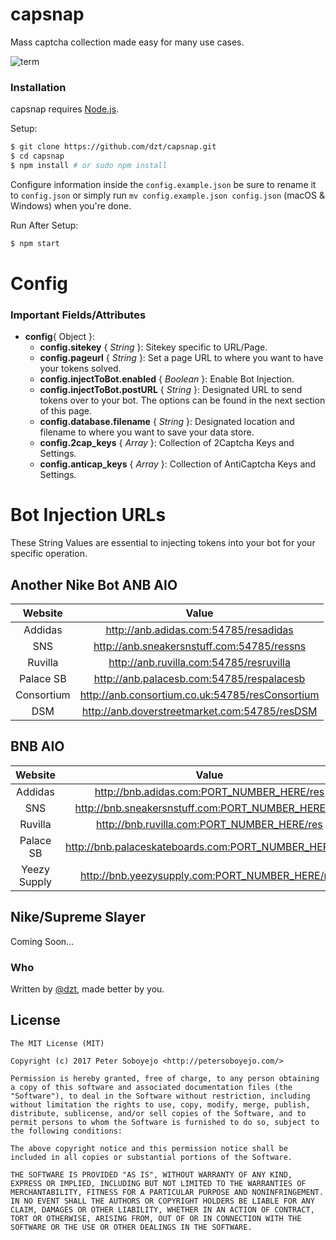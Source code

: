 # capsnap
Mass captcha collection made easy for many use cases.

![term](https://i.imgur.com/2BJanvl.png)

### Installation

capsnap requires [Node.js](http://nodejs.org/).

Setup:

```sh
$ git clone https://github.com/dzt/capsnap.git
$ cd capsnap
$ npm install # or sudo npm install
```

Configure information inside the `config.example.json` be sure to rename it to `config.json` or simply run `mv config.example.json config.json` (macOS & Windows) when you're done.

Run After Setup:

```sh
$ npm start
```

# Config

### Important Fields/Attributes
* **config**{ Object }:
  * **config.sitekey** {  _String_ }: Sitekey specific to URL/Page.
  * **config.pageurl** {  _String_ }: Set a page URL to where you want to have your tokens solved.
  * **config.injectToBot.enabled** {  _Boolean_ }: Enable Bot Injection.
  * **config.injectToBot.postURL** {  _String_ }: Designated URL to send tokens over to your bot. The options can be found in the next section of this page.
  * **config.database.filename** {  _String_ }: Designated location and filename to where you want to save your data store.
  * **config.2cap_keys** {  _Array_ }: Collection of 2Captcha Keys and Settings.
  * **config.anticap_keys** {  _Array_ }: Collection of AntiCaptcha Keys and Settings.


# Bot Injection URLs
  These String Values are essential to injecting tokens into your bot for your specific operation.

## Another Nike Bot ANB AIO
|   Website  |                      Value                      |
|:----------:|:-----------------------------------------------:|
|   Addidas  |      http://anb.adidas.com:54785/resadidas      |
|     SNS    |    http://anb.sneakersnstuff.com:54785/ressns   |
|   Ruvilla  |     http://anb.ruvilla.com:54785/resruvilla     |
|  Palace SB |    http://anb.palacesb.com:54785/respalacesb    |
| Consortium | http://anb.consortium.co.uk:54785/resConsortium |
|     DSM    |  http://anb.doverstreetmarket.com:54785/resDSM  |

## BNB AIO
|    Website   |                         Value                         |
|:------------:|:-----------------------------------------------------:|
|    Addidas   |       http://bnb.adidas.com:PORT_NUMBER_HERE/res      |
|      SNS     |   http://bnb.sneakersnstuff.com:PORT_NUMBER_HERE/res  |
|    Ruvilla   |      http://bnb.ruvilla.com:PORT_NUMBER_HERE/res      |
|   Palace SB  | http://bnb.palaceskateboards.com:PORT_NUMBER_HERE/res |
| Yeezy Supply |    http://bnb.yeezysupply.com:PORT_NUMBER_HERE/res    |

## Nike/Supreme Slayer
Coming Soon...


### Who

Written by <a href="http://petersoboyejo.com/">@dzt</a>, made better by you.


## License

```
The MIT License (MIT)

Copyright (c) 2017 Peter Soboyejo <http://petersoboyejo.com/>

Permission is hereby granted, free of charge, to any person obtaining a copy of this software and associated documentation files (the "Software"), to deal in the Software without restriction, including without limitation the rights to use, copy, modify, merge, publish, distribute, sublicense, and/or sell copies of the Software, and to permit persons to whom the Software is furnished to do so, subject to the following conditions:

The above copyright notice and this permission notice shall be included in all copies or substantial portions of the Software.

THE SOFTWARE IS PROVIDED "AS IS", WITHOUT WARRANTY OF ANY KIND, EXPRESS OR IMPLIED, INCLUDING BUT NOT LIMITED TO THE WARRANTIES OF MERCHANTABILITY, FITNESS FOR A PARTICULAR PURPOSE AND NONINFRINGEMENT. IN NO EVENT SHALL THE AUTHORS OR COPYRIGHT HOLDERS BE LIABLE FOR ANY CLAIM, DAMAGES OR OTHER LIABILITY, WHETHER IN AN ACTION OF CONTRACT, TORT OR OTHERWISE, ARISING FROM, OUT OF OR IN CONNECTION WITH THE SOFTWARE OR THE USE OR OTHER DEALINGS IN THE SOFTWARE.
```
